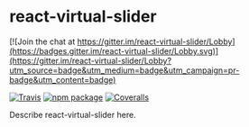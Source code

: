 # react-virtual-slider

[![Join the chat at https://gitter.im/react-virtual-slider/Lobby](https://badges.gitter.im/react-virtual-slider/Lobby.svg)](https://gitter.im/react-virtual-slider/Lobby?utm_source=badge&utm_medium=badge&utm_campaign=pr-badge&utm_content=badge)

[![Travis][build-badge]][build]
[![npm package][npm-badge]][npm]
[![Coveralls][coveralls-badge]][coveralls]

Describe react-virtual-slider here.

[build-badge]: https://img.shields.io/travis/user/repo/master.png?style=flat-square
[build]: https://travis-ci.org/user/repo

[npm-badge]: https://img.shields.io/npm/v/npm-package.png?style=flat-square
[npm]: https://www.npmjs.org/package/npm-package

[coveralls-badge]: https://img.shields.io/coveralls/user/repo/master.png?style=flat-square
[coveralls]: https://coveralls.io/github/user/repo
